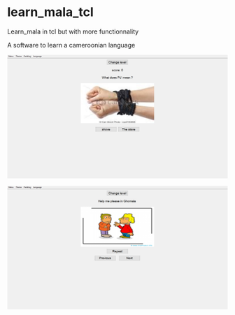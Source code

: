 # learn_mala_tcl
Learn_mala in tcl but with more functionnality

A software to learn a cameroonian language

![Image](https://github.com/pythonbrad/learn_mala_tcl/blob/master/a.jpg)



![Image](https://github.com/pythonbrad/learn_mala_tcl/blob/master/b.jpg)
